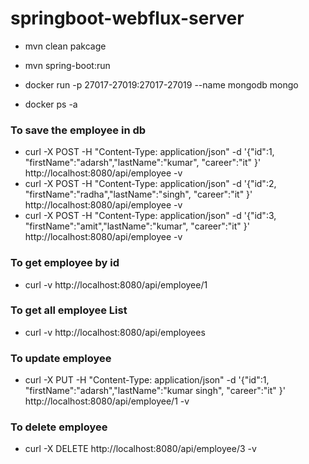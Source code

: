 # springboot-webflux-server

* mvn clean pakcage 
* mvn spring-boot:run 

* docker run -p 27017-27019:27017-27019 --name mongodb mongo
* docker ps -a 


### To save the employee in db 
* curl -X POST -H "Content-Type: application/json" -d '{"id":1, "firstName":"adarsh","lastName":"kumar", "career":"it" }' http://localhost:8080/api/employee -v
* curl -X POST -H "Content-Type: application/json" -d '{"id":2, "firstName":"radha","lastName":"singh", "career":"it" }' http://localhost:8080/api/employee -v
* curl -X POST -H "Content-Type: application/json" -d '{"id":3, "firstName":"amit","lastName":"kumar", "career":"it" }' http://localhost:8080/api/employee -v

### To get employee by id 
* curl -v http://localhost:8080/api/employee/1

### To get all employee List
* curl -v http://localhost:8080/api/employees

### To update employee 
*  curl -X PUT -H "Content-Type: application/json" -d '{"id":1, "firstName":"adarsh","lastName":"kumar singh", "career":"it" }' http://localhost:8080/api/employee/1 -v


### To delete employee 
* curl -X DELETE  http://localhost:8080/api/employee/3 -v